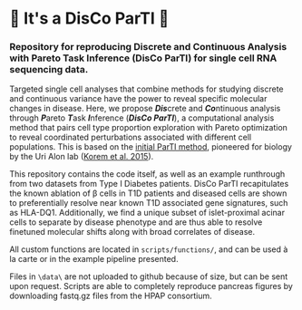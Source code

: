 # :mirror_ball: It's a DisCo ParTI :tada: 

### Repository for reproducing Discrete and Continuous Analysis with Pareto Task Inference (DisCo ParTI) for single cell RNA sequencing data.

Targeted single cell analyses that combine methods for studying discrete and continuous variance have the power to reveal specific molecular changes in disease. Here, we propose ***Dis***crete and ***Co***ntinuous analysis through ***P***areto ***T***ask ***I***nference (***DisCo ParTI***), a computational analysis method that pairs cell type proportion exploration with Pareto optimization to reveal coordinated perturbations associated with different cell populations. This is based on the [initial ParTI method](https://www.weizmann.ac.il/mcb/alon/download/pareto-task-inference-parti-method), pioneered for biology by the Uri Alon lab ([Korem et al. 2015](http://www.weizmann.ac.il/mcb/UriAlon/sites/mcb.UriAlon/files/korem_2015_-_geometry_of_the_gene_expression_space.pdf)).

This repository contains the code itself, as well as an example runthrough from two datasets from Type I Diabetes patients. DisCo ParTI recapitulates the known ablation of β cells in T1D patients and diseased cells are shown to preferentially resolve near known T1D associated gene signatures, such as HLA-DQ1. Additionally, we find a unique subset of islet-proximal acinar cells to separate by disease phenotype and are thus able to resolve finetuned molecular shifts along with broad correlates of disease.

All custom functions are located in `scripts/functions/`, and can be used à la carte or in the example pipeline presented.

Files in `\data\` are not uploaded to github because of size, but can be sent upon request. Scripts are able to completely reproduce pancreas figures by downloading fastq.gz files from the HPAP consortium.